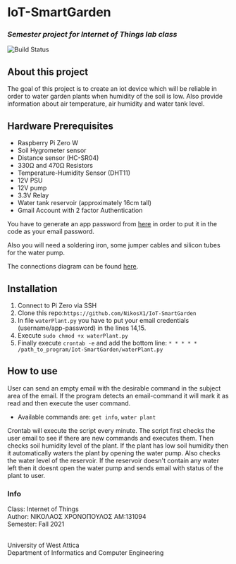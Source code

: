# IoT-SmartGarden
### _Semester project for Internet of Things lab class_

![Build Status](https://ci.appveyor.com/api/projects/status/%7B%7Bstatus_id%7D%7D)

## About this project
The goal of this project is to create an iot device which will be reliable in order to water garden plants when humidity of the soil is low.
Also provide information about air temperature, air humidity and water tank level.


## Hardware Prerequisites

- Raspberry Pi Zero W
- Soil Hygrometer sensor
- Distance sensor (HC-SR04)
- 330Ω and 470Ω Resistors
- Temperature-Humidity Sensor (DHT11)
- 12V PSU
- 12V pump
- 3.3V Relay
- Water tank reservoir (approximately 16cm tall)
- Gmail Account with 2 factor Authentication

You have to generate an app password from [here](https://myaccount.google.com/apppasswords) in order to put it in the code as your email password.

Also you will need a soldering iron, some jumper cables and silicon tubes for the water pump.

The connections diagram can be found [here](https://github.com/NikosX1/IoT-SmartGarden/blob/main/diagrams/PI-DIAGRAM.pdf).



## Installation
1. Connect to Pi Zero via SSH
2. Clone this repo:`https://github.com/NikosX1/IoT-SmartGarden`
3. In file `waterPlant.py` you have to put your email credentials (username/app-password) in the lines 14,15.
4. Execute `sudo chmod +x waterPlant.py`
5. Finally execute `crontab -e` and add the bottom line: `* * * * * /path_to_program/Iot-SmartGarden/waterPlant.py `


## How to use
User can send an empty email with the desirable command in the subject area of the email. 
If the program detects an email-command it will mark it as read and then execute the user command.
- Available commands are: `get info`, `water plant`

Crontab will execute the script every minute. The script first checks the user email to see if there are new commands and executes them. 
Then checks soil humidity level of the plant. If the plant has low soil humidity then it automatically waters the plant by opening the water pump.
Also checks the water level of the reservoir. If the reservoir doesn't contain any water left then it doesnt open the water pump and sends email
with status of the plant to user. 

### Info
 Class: Internet of Things</br>
 Author: ΝΙΚΟΛΑΟΣ ΧΡΟΝΟΠΟΥΛΟΣ ΑΜ:131094</br>
 Semester: Fall 2021</br></br>
 
 University of West Attica</br>
 Department of Informatics and Computer Engineering
